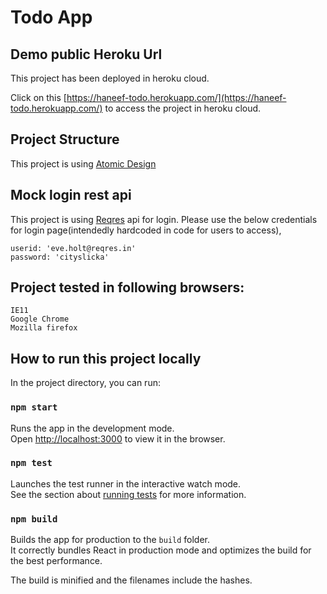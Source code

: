 # Todo App

## Demo public Heroku Url

This project has been deployed in heroku cloud.

Click on this [https://haneef-todo.herokuapp.com/](https://haneef-todo.herokuapp.com/) to access the project in heroku cloud. 

## Project Structure

This project is using [Atomic Design](https://bradfrost.com/blog/post/atomic-web-design/)

## Mock login rest api

This project is using [Reqres](https://reqres.in/api/login) api for login. Please use the below credentials for login page(intendedly hardcoded in code for users to access),

    userid: 'eve.holt@reqres.in'
    password: 'cityslicka'

## Project tested in following browsers:


    IE11
    Google Chrome
    Mozilla firefox

## How to run this project locally

In the project directory, you can run:

### `npm start`

Runs the app in the development mode.<br />
Open [http://localhost:3000](http://localhost:3000) to view it in the browser.

### `npm test`

Launches the test runner in the interactive watch mode.<br />
See the section about [running tests](https://facebook.github.io/create-react-app/docs/running-tests) for more information.

### `npm build`

Builds the app for production to the `build` folder.<br />
It correctly bundles React in production mode and optimizes the build for the best performance.

The build is minified and the filenames include the hashes.<br />
